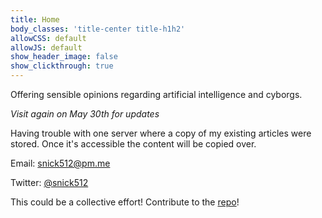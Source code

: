 ```yaml
---
title: Home
body_classes: 'title-center title-h1h2'
allowCSS: default
allowJS: default
show_header_image: false
show_clickthrough: true
---
```


Offering sensible opinions regarding artificial intelligence and cyborgs.

_Visit again on May 30th for updates_

Having trouble with one server where a copy of my existing articles were stored. Once it's accessible the content will be copied over.

Email: snick512@pm.me

Twitter: [@snick512](https://twitter.com/snick512)

This could be a collective effort! Contribute to the [repo](https://github.com/snick512/grav)!